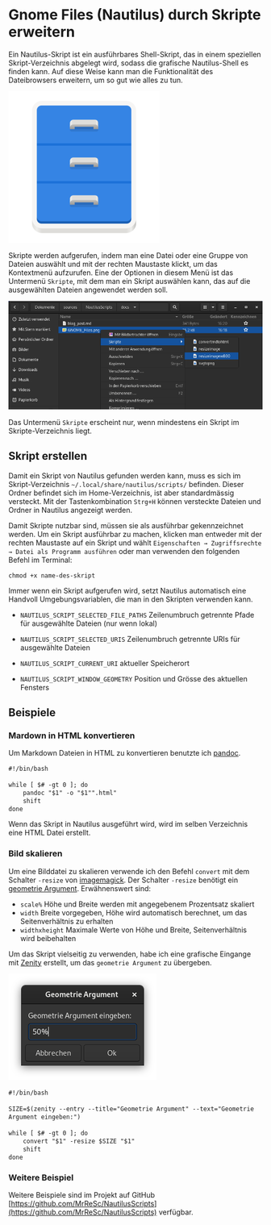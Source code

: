 # Gnome Files (Nautilus) durch Skripte erweitern
Ein Nautilus-Skript ist ein ausführbares Shell-Skript, das in einem speziellen Skript-Verzeichnis abgelegt wird, sodass die grafische Nautilus-Shell es finden kann. Auf diese Weise kann man die Funktionalität des Dateibrowsers erweitern, um so gut wie alles zu tun.

![](GNOME_Files.png)

Skripte werden aufgerufen, indem man eine Datei oder eine Gruppe von Dateien auswählt und mit der rechten Maustaste klickt, um das Kontextmenü aufzurufen. Eine der Optionen in diesem Menü ist das Untermenü `Skripte`, mit dem man ein Skript auswählen kann, das auf die ausgewählten Dateien angewendet werden soll.

![](run_script.png)

Das Untermenü `Skripte` erscheint nur, wenn mindestens ein Skript im Skripte-Verzeichnis liegt.

## Skript erstellen
Damit ein Skript von Nautilus gefunden werden kann, muss es sich im Skript-Verzeichnis `~/.local/share/nautilus/scripts/` befinden. Dieser Ordner befindet sich im Home-Verzeichnis, ist aber standardmässig versteckt. Mit der Tastenkombination `Strg+H` können versteckte Dateien und Ordner in Nautilus angezeigt werden.

Damit Skripte nutzbar sind, müssen sie als ausführbar gekennzeichnet werden. Um ein Skript ausführbar zu machen, klicken man entweder mit der rechten Maustaste auf ein Skript und wählt `Eigenschaften → Zugriffsrechte → Datei als Programm ausführen` oder man verwenden den folgenden Befehl im Terminal:

```
chmod +x name-des-skript
```
Immer wenn ein Skript aufgerufen wird, setzt Nautilus automatisch eine Handvoll Umgebungsvariablen, die man in den Skripten verwenden kann.

* `NAUTILUS_SCRIPT_SELECTED_FILE_PATHS` Zeilenumbruch getrennte Pfade für ausgewählte Dateien (nur wenn lokal) 

* `NAUTILUS_SCRIPT_SELECTED_URIS` Zeilenumbruch getrennte URIs für ausgewählte Dateien 

* `NAUTILUS_SCRIPT_CURRENT_URI` aktueller Speicherort 

* `NAUTILUS_SCRIPT_WINDOW_GEOMETRY` Position und Grösse des aktuellen Fensters 

## Beispiele

### Mardown in HTML konvertieren
Um Markdown Dateien in HTML zu konvertieren benutzte ich [pandoc](https://pandoc.org/).

```
#!/bin/bash

while [ $# -gt 0 ]; do
	pandoc "$1" -o "$1"".html"
	shift
done
```
Wenn das Skript in Nautilus ausgeführt wird, wird im selben Verzeichnis eine HTML Datei erstellt.

### Bild skalieren
Um eine Bilddatei zu skalieren verwende ich den Befehl `convert` mit dem Schalter `-resize` von [imagemagick](https://imagemagick.org/index.php). Der Schalter `-resize` benötigt ein [geometrie Argument](https://www.imagemagick.org/script/command-line-processing.php#geometry). Erwähnenswert sind:
* `scale%` Höhe und Breite werden mit angegebenem Prozentsatz skaliert
* `width` Breite vorgegeben, Höhe wird automatisch berechnet, um das Seitenverhältnis zu erhalten
* `widthxheight` Maximale Werte von Höhe und Breite, Seitenverhältnis wird beibehalten

Um das Skript vielseitig zu verwenden, habe ich eine grafische Eingange mit [Zenity](https://de.wikipedia.org/wiki/Zenity) erstellt, um das `geometrie Argument` zu übergeben.

![](resize.png)

```
#!/bin/bash

SIZE=$(zenity --entry --title="Geometrie Argument" --text="Geometrie Argument eingeben:")

while [ $# -gt 0 ]; do
	convert "$1" -resize $SIZE "$1"
	shift
done
```
### Weitere Beispiel
Weitere Beispiele sind im Projekt auf GitHub [https://github.com/MrReSc/NautilusScripts](https://github.com/MrReSc/NautilusScripts) verfügbar.

